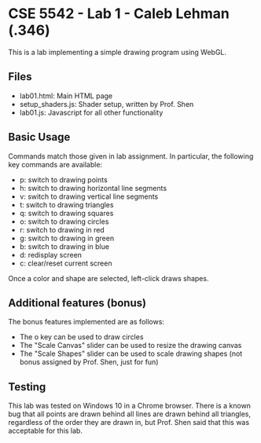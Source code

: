 # CSE 5542 - Lab 1 - Caleb Lehman (.346)

This is a lab implementing a simple drawing program using WebGL.

## Files

  - lab01.html: Main HTML page
  - setup_shaders.js: Shader setup, written by Prof. Shen
  - lab01.js: Javascript for all other functionality

## Basic Usage

Commands match those given in lab assignment. In particular, the following key commands are available:

  - p: switch to drawing points
  - h: switch to drawing horizontal line segments
  - v: switch to drawing vertical line segments
  - t: switch to drawing triangles
  - q: switch to drawing squares
  - o: switch to drawing circles
  - r: switch to drawing in red
  - g: switch to drawing in green
  - b: switch to drawing in blue
  - d: redisplay screen
  - c: clear/reset current screen

Once a color and shape are selected, left-click draws shapes.

## Additional features (bonus)

The bonus features implemented are as follows:

  - The o key can be used to draw circles
  - The "Scale Canvas" slider can be used to resize the drawing canvas
  - The "Scale Shapes" slider can be used to scale drawing shapes (not
  bonus assigned by Prof. Shen, just for fun)

## Testing

This lab was tested on Windows 10 in a Chrome browser. There is a known bug
that all points are drawn behind all lines are drawn behind all triangles, regardless
of the order they are drawn in, but Prof. Shen said that this was acceptable for this lab.
